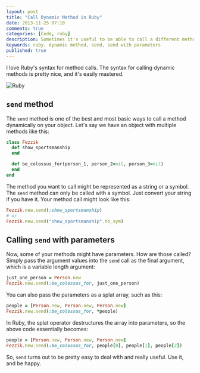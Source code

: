 ```yaml
---
layout: post
title: "Call Dynamic Method in Ruby"
date: 2013-11-25 07:10
comments: true
categories: [Code, ruby]
description: Sometimes it's useful to be able to call a different method in your code at runtime depending on a parameter.  Ruby easily does the job.
keywords: ruby, dynamic method, send, send with parameters
published: true
---
```


I love Ruby's syntax for method calls.  The syntax for calling dynamic methods is pretty nice, and it's easily mastered.

![Ruby](http://i.imgur.com/Z7WWtL0.jpg)

<!--more-->

## `send` method

The `send` method is one of the best and most basic ways to call a method dynamically on your object.  Let's say we have an object with multiple methods like this:

```ruby
class Fezzik
  def show_sportsmanship
  end

  def be_colossus_for(person_1, person_2=nil, person_3=nil)
  end
end
```

The method you want to call might be represented as a string or a symbol.  The `send` method can only be called with a symbol.  Just convert your string if you have it.  Your method call might look like this:

```ruby
Fezzik.new.send(:show_sportsmanship)
# or
Fezzik.new.send("show_sportsmanship".to_sym)
```

## Calling `send` with parameters

Now, some of your methods might have parameters.  How are those called?  Simply pass the argument values into the `send` call as the final argument, which is a variable length argument:

```ruby
just_one_person = Person.new
Fezzik.new.send(:be_colossus_for, just_one_person)
```

You can also pass the parameters as a splat array, such as this:

```ruby
people = [Person.new, Person.new, Person.new]
Fezzik.new.send(:be_colossus_for, *people)
```

In Ruby, the splat operator destructures the array into parameters, so the above code essentially becomes:

```ruby
people = [Person.new, Person.new, Person.new]
Fezzik.new.send(:be_colossus_for, people[0], people[1], people[2])
```

So, `send` turns out to be pretty easy to deal with and really useful.  Use it, and be happy.


